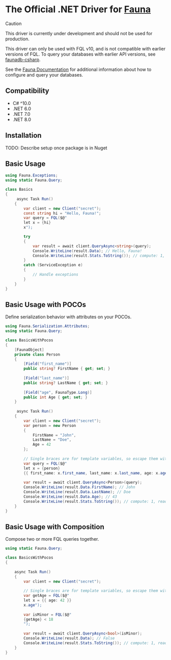 # The Official .NET Driver for [Fauna](https://fauna.com/)

> [!CAUTION]
> This driver is currently under development and should not be used for production.

This driver can only be used with FQL v10, and is not compatible with earlier versions of FQL. To query your databases with earlier API versions, see [faunadb-csharp](https://github.com/fauna/faunadb-csharp).

See the [Fauna Documentation](https://docs.fauna.com/fauna/current/) for additional information about how to configure and query your databases.

## Compatibility

- C# ^10.0
- .NET 6.0
- .NET 7.0
- .NET 8.0


## Installation

TODO: Describe setup once package is in Nuget

## Basic Usage

```csharp
using Fauna.Exceptions;
using static Fauna.Query;

class Basics
{
     async Task Run()
    {
        var client = new Client("secret");
        const string hi = "Hello, Fauna!";
        var query = FQL($@"
        let x = {hi}
        x");

        try
        {
            var result = await client.QueryAsync<string>(query);
            Console.WriteLine(result.Data); // Hello, Fauna!
            Console.WriteLine(result.Stats.ToString()); // compute: 1, read: 0, write: 0, ...
        }
        catch (ServiceException e)
        {
            // Handle exceptions 
        }
    }
}
```

## Basic Usage with POCOs

Define serialization behavior with attributes on your POCOs.

```csharp
using Fauna.Serialization.Attributes;
using static Fauna.Query;

class BasicsWithPocos
{
    [FaunaObject]
    private class Person
    {
        [Field("first_name")]
        public string? FirstName { get; set; }
        
        [Field("last_name")]
        public string? LastName { get; set; }
        
        [Field("age", FaunaType.Long)]
        public int Age { get; set; }
    }
    
     async Task Run()
    {
        var client = new Client("secret");
        var person = new Person
        {
            FirstName = "John",
            LastName = "Doe",
            Age = 42
        };
        
        // Single braces are for template variables, so escape them with double braces.
        var query = FQL($@"
        let x = {person}
        {{ first_name: x.first_name, last_name: x.last_name, age: x.age + 1}}");
  
        var result = await client.QueryAsync<Person>(query);
        Console.WriteLine(result.Data.FirstName); // John
        Console.WriteLine(result.Data.LastName); // Doe
        Console.WriteLine(result.Data.Age); // 43
        Console.WriteLine(result.Stats.ToString()); // compute: 1, read: 0, write: 0, ...
    }
}
```

## Basic Usage with Composition

Compose two or more FQL queries together.

```csharp
using static Fauna.Query;

class BasicsWithPocos
{
    
    async Task Run()
    {
        var client = new Client("secret");
        
        // Single braces are for template variables, so escape them with double braces.
        var getAge = FQL($@"
        let x = {{ age: 42 }}
        x.age");
        
        var isMinor = FQL($@"
        {getAge} < 18
        ");
  
        var result = await client.QueryAsync<bool>(isMinor);
        Console.WriteLine(result.Data); // False
        Console.WriteLine(result.Stats.ToString()); // compute: 1, read: 0, write: 0, ...
    }
}
```

